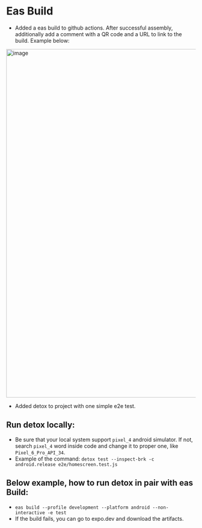 # Eas Build
- Added a eas build to github actions. After successful assembly, additionally add a comment with a QR code and a URL to link to the build. Example below:
<img width="925" alt="image" src="https://github.com/evgenyshenets91/easbuild/assets/45641770/47c8c636-f686-4598-b9fa-c1f1c485d7d2">

- Added detox to project with one simple e2e test.

## Run detox locally:
- Be sure that your local system support `pixel_4` android simulator. If not, search `pixel_4` word inside code and change it to proper one, like `Pixel_6_Pro_API_34`.
- Example of the command: `detox test --inspect-brk -c android.release e2e/homescreen.test.js`

## Below example, how to run detox in pair with eas Build:
- `eas build --profile development --platform android --non-interactive -e test`
- If the build fails, you can go to expo.dev and download the artifacts.
